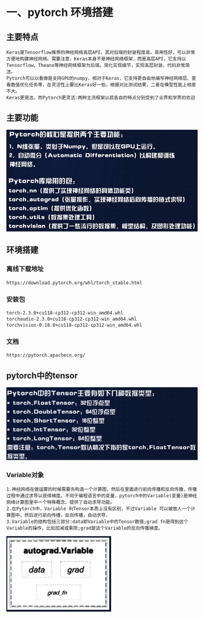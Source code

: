 # 一、pytorch 环境搭建
## 主要特点
    Keras是Tensorflow推荐的神经网络高层API，其对后端的封装程度高，易用性好，可以非常方便地构建神经网络。需要注意，Keras本身不是神经网络框架，而是高层API，它支持以Tensorflow、Theano等神经网络框架为后端，简化实现细节，实现高层封装，代码非常简洁。
    Pytorch可以以看做是支持GPU的numpy，相对于Keras，它支持更自由地编写神经网络层、查看数值优化任务等，在灵活性上要比Keras好一些。根据对比测试结果，二者在模型性能上相差不大。
    Keras更简洁，而Pytorch更灵活:两种主流框架以其各自的特点分别受到了业界和学界的欢迎
## 主要功能
![img_1.png](imgs/img_0.png)
## 环境搭建
### 离线下载地址
    https://download.pytorch.org/whl/torch_stable.html
### 安装包
    torch-2.3.0+cu118-cp312-cp312-win_amd64.whl
    torchaudio-2.3.0+cu118-cp312-cp312-win_amd64.whl
    torchvision-0.18.0+cu118-cp312-cp312-win_amd64.whl
### 文档
    https://pytorch.apachecn.org/

## pytorch中的tensor
![img.png](imgs/img.png)
### Variable对象
    1.神经网络在做运算的时候需要先构造一个计算图，然后在里面进行前向传播和反向传播，传播过程中通过求导以获得梯度。不同于编程语言中的变量，pytorch中的Variable(变量)是神经网络计算图里中一个特殊概念，提供了自动求导功能。
    2.在Pytorch中，Variable 利Tensor本质上没有区别，不过Variable 可以被放人一个计算图中，然后进行前向传播，反向传播，自动求导， 
    3.Variable的结构包括三部分:data即Variable中的Tensor数值;grad fn是得到这个Variable的操作，比如加减或乘除;grad是这个Variable的反向传播梯度。
![img.png](imgs/img_083001.png)